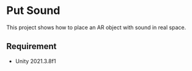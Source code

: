 # Put Sound
This project shows how to place an AR object with sound in real space.

## Requirement
- Unity 2021.3.8f1
